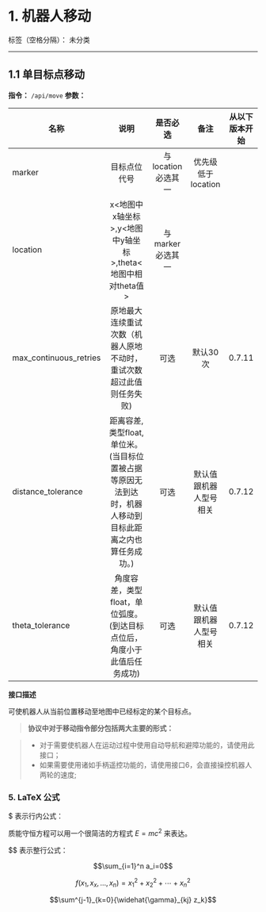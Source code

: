 # 1. 机器人移动


标签（空格分隔）： 未分类

---

## 1.1 单目标点移动

**指令：** `/api/move`
**参数：**

|名称|说明|是否必选|备注|从以下版本开始|
|----|:--:|:------:|:--:|:------------:|
|marker|目标点位代号|与location必选其一|优先级低于location| |
|location|x<地图中x轴坐标>,y<地图中y轴坐标>,theta<地图中相对theta值>|与marker必选其一| | |
|max_continuous_retries|原地最大连续重试次数（机器人原地不动时，重试次数超过此值则任务失败)|可选|默认30次|0.7.11|
|distance_tolerance|距离容差,类型float,单位米。(当目标位置被占据等原因无法到达时，机器人移动到目标此距离之内也算任务成功。)|可选|默认值跟机器人型号相关|0.7.12|
|theta_tolerance|角度容差，类型float，单位弧度。(到达目标点位后，角度小于此值后任务成功)|可选|默认值跟机器人型号相关|0.7.12|

**接口描述**

可使机器人从当前位置移动至地图中已经标定的某个目标点。

> **协议中对于移动指令部分包括两大主要的形式：**

> * 对于需要使机器人在运动过程中使用自动导航和避障功能的，请使用此接口；
> * 如果需要使用诸如手柄遥控功能的，请使用接口6，会直接操控机器人两轮的速度;

### 5. LaTeX 公式

$ 表示行内公式： 

质能守恒方程可以用一个很简洁的方程式 $E=mc^2$ 来表达。

$$ 表示整行公式：

$$\sum_{i=1}^n a_i=0$$

$$f(x_1,x_x,\ldots,x_n) = x_1^2 + x_2^2 + \cdots + x_n^2 $$

$$\sum^{j-1}_{k=0}{\widehat{\gamma}_{kj} z_k}$$








